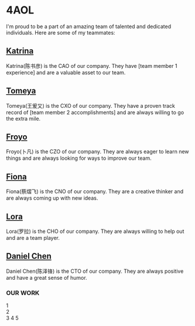 # 4AOL

I'm proud to be a part of an amazing team of talented and dedicated individuals. Here are some of my teammates:

## [Katrina](https://github.com/cz677/Katrina715.git)

Katrina(陈书彦) is the CAO of our company. They have [team member 1 experience] and are a valuable asset to our team.

## [Tomeya](https://github.com/ookk125/zwu-ok.git)

Tomeya(王爰又) is the CXO of our company. They have a proven track record of [team member 2 accomplishments] and are always willing to go the extra mile.

## [Froyo](https://github.com/PUbeef/BEEF.git)

Froyo(卜凡) is the CZO of our company. They are always eager to learn new things and are always looking for ways to improve our team.

## [Fiona](https://github.com/Fiona3390/JNRJ.git)

Fiona(蔡熠飞) is the CNO of our company. They are a creative thinker and are always coming up with new ideas.

## [Lora](https://github.com/lora1239/loraa.git)

Lora(罗拉) is the CHO of our company. They are always willing to help out and are a team player.

## [Daniel Chen](https://github.com/DanielChen321/ZWU-2024-Dc/blob/main/%E4%B8%AA%E4%BA%BA.md)

Daniel Chen(陈泽锋) is the CTO of our company. They are always positive and have a great sense of humor.

### OUR WORK  
1  
2  
3
4
5


